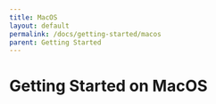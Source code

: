 ```yaml
---
title: MacOS
layout: default
permalink: /docs/getting-started/macos
parent: Getting Started
---
```


# Getting Started on MacOS
